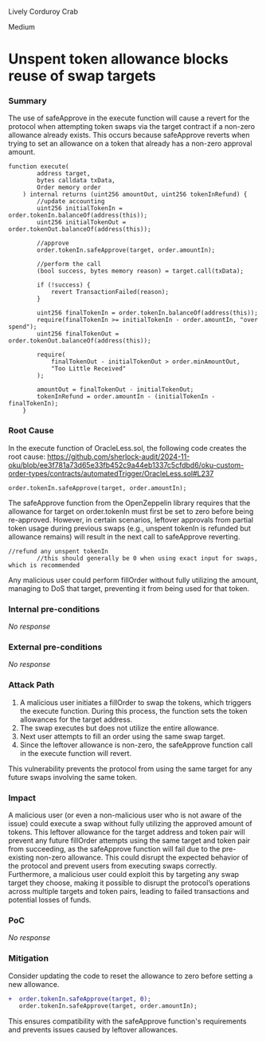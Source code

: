 Lively Corduroy Crab

Medium

# Unspent token allowance blocks reuse of swap targets

### Summary

The use of safeApprove in the execute function will cause a revert for the protocol when attempting token swaps via the target contract if a non-zero allowance already exists. This occurs because safeApprove reverts when trying to set an allowance on a token that already has a non-zero approval amount.
```solidity
function execute(
        address target,
        bytes calldata txData,
        Order memory order
    ) internal returns (uint256 amountOut, uint256 tokenInRefund) {
        //update accounting
        uint256 initialTokenIn = order.tokenIn.balanceOf(address(this));
        uint256 initialTokenOut = order.tokenOut.balanceOf(address(this));

        //approve
        order.tokenIn.safeApprove(target, order.amountIn);

        //perform the call
        (bool success, bytes memory reason) = target.call(txData);

        if (!success) {
            revert TransactionFailed(reason);
        }

        uint256 finalTokenIn = order.tokenIn.balanceOf(address(this));
        require(finalTokenIn >= initialTokenIn - order.amountIn, "over spend");
        uint256 finalTokenOut = order.tokenOut.balanceOf(address(this));

        require(
            finalTokenOut - initialTokenOut > order.minAmountOut,
            "Too Little Received"
        );

        amountOut = finalTokenOut - initialTokenOut;
        tokenInRefund = order.amountIn - (initialTokenIn - finalTokenIn);
    }
```

### Root Cause

In the execute function of OracleLess.sol, the following code creates the root cause:
https://github.com/sherlock-audit/2024-11-oku/blob/ee3f781a73d65e33fb452c9a44eb1337c5cfdbd6/oku-custom-order-types/contracts/automatedTrigger/OracleLess.sol#L237
```solidity
order.tokenIn.safeApprove(target, order.amountIn);
```
The safeApprove function from the OpenZeppelin library requires that the allowance for target on order.tokenIn must first be set to zero before being re-approved. However, in certain scenarios, leftover approvals from partial token usage during previous swaps (e.g., unspent tokenIn is refunded but allowance remains) will result in the next call to safeApprove reverting.
```solidity
//refund any unspent tokenIn
        //this should generally be 0 when using exact input for swaps, which is recommended
```
Any malicious user could perform fillOrder without fully utilizing the amount, managing to DoS that target, preventing it from being used for that token.

### Internal pre-conditions

_No response_

### External pre-conditions

_No response_

### Attack Path

1. A malicious user initiates a fillOrder to swap the tokens, which triggers the execute function. During this process, the function sets the token allowances for the target address.
2. The swap executes but does not utilize the entire allowance.
3. Next user attempts to fill an order using the same swap target.
4. Since the leftover allowance is non-zero, the safeApprove function call in the execute function will revert.

This vulnerability prevents the protocol from using the same target for any future swaps involving the same token.

### Impact

A malicious user (or even a non-malicious user who is not aware of the issue) could execute a swap without fully utilizing the approved amount of tokens. This leftover allowance for the target address and token pair will prevent any future fillOrder attempts using the same target and token pair from succeeding, as the safeApprove function will fail due to the pre-existing non-zero allowance. This could disrupt the expected behavior of the protocol and prevent users from executing swaps correctly. Furthermore, a malicious user could exploit this by targeting any swap target they choose, making it possible to disrupt the protocol’s operations across multiple targets and token pairs, leading to failed transactions and potential losses of funds.

### PoC

_No response_

### Mitigation

Consider updating the code to reset the allowance to zero before setting a new allowance.
```diff
+  order.tokenIn.safeApprove(target, 0);  
   order.tokenIn.safeApprove(target, order.amountIn);

```
This ensures compatibility with the safeApprove function's requirements and prevents issues caused by leftover allowances.